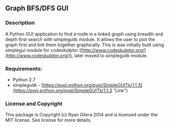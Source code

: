 

## Graph BFS/DFS GUI ##


### Description ###
A Python GUI application to find a node in a linked graph using breadth and depth first search with simpleguitk module. It allows the user to plot the graph first and link them together graphically. This is was initially built using simplegui module for codeskulptor ([http://www.codeskulptor.org/](http://www.codeskulptor.org/)), later moved to simpleguitk module.


### Requirements: ###
- Python 2.7
- simpleguitk - [https://pypi.python.org/pypi/SimpleGUITk/1.1.3](https://pypi.python.org/pypi/SimpleGUITk/1.1.3 "Link")



### License and Copyright ###
This package is Copyright (c) Ryan Gilera 2014 and is licensed under the MIT license. See license for more details.